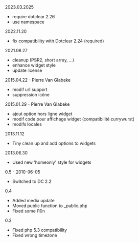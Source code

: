 2023.03.2025
- require dotclear 2.26
- use namespace

2022.11.20
- fix compatibility with Dotclear 2.24 (required)

2021.08.27
- cleanup (PSR2, short array, ...)
- enhance widget style
- update license

2015.04.22 - Pierre Van Glabeke
- modif url support
- suppression icône

2015.01.29 - Pierre Van Glabeke
- ajout option hors ligne widget
- modif code pour affichage widget (compatibilité currywurst)
- modifs locales

2013.11.12
- Tiny clean up and add options to widgets

2013.06.30
- Used new 'homeonly' style for widgets

0.5 - 2010-06-05
- Switched to DC 2.2

0.4
- Added media update
- Moved public function to _public.php
- Fixed some l10n

0.3
- Fixed php 5.3 compatibility
- Fixed wrong timezone